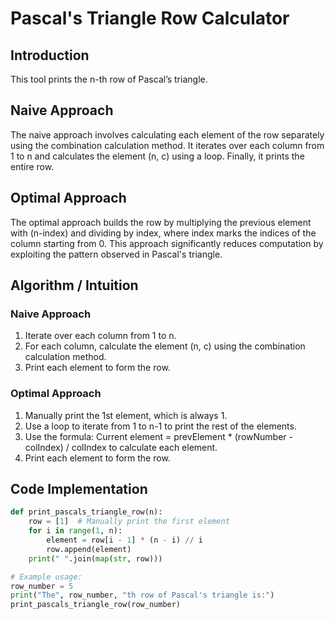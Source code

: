 # Pascal's Triangle Row Calculator

## Introduction
This tool prints the n-th row of Pascal’s triangle.

## Naive Approach
The naive approach involves calculating each element of the row separately using the combination calculation method. It iterates over each column from 1 to n and calculates the element (n, c) using a loop. Finally, it prints the entire row.

## Optimal Approach
The optimal approach builds the row by multiplying the previous element with (n-index) and dividing by index, where index marks the indices of the column starting from 0. This approach significantly reduces computation by exploiting the pattern observed in Pascal's triangle.

## Algorithm / Intuition
### Naive Approach
1. Iterate over each column from 1 to n.
2. For each column, calculate the element (n, c) using the combination calculation method.
3. Print each element to form the row.

### Optimal Approach
1. Manually print the 1st element, which is always 1.
2. Use a loop to iterate from 1 to n-1 to print the rest of the elements.
3. Use the formula: Current element = prevElement * (rowNumber - colIndex) / colIndex to calculate each element.
4. Print each element to form the row.

## Code Implementation
```python
def print_pascals_triangle_row(n):
    row = [1]  # Manually print the first element
    for i in range(1, n):
        element = row[i - 1] * (n - i) // i
        row.append(element)
    print(" ".join(map(str, row)))

# Example usage:
row_number = 5
print("The", row_number, "th row of Pascal's triangle is:")
print_pascals_triangle_row(row_number)
